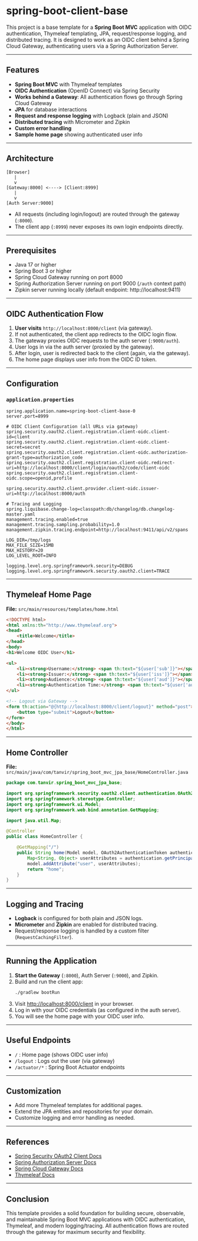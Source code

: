 # spring-boot-client-base

This project is a base template for a **Spring Boot MVC** application with OIDC authentication, Thymeleaf templating, JPA, request/response logging, and distributed tracing. It is designed to work as an OIDC client behind a Spring Cloud Gateway, authenticating users via a Spring Authorization Server.

---

## Features

- **Spring Boot MVC** with Thymeleaf templates
- **OIDC Authentication** (OpenID Connect) via Spring Security
- **Works behind a Gateway**: All authentication flows go through Spring Cloud Gateway
- **JPA** for database interactions
- **Request and response logging** with Logback (plain and JSON)
- **Distributed tracing** with Micrometer and Zipkin
- **Custom error handling**
- **Sample home page** showing authenticated user info

---

## Architecture

```
[Browser]
   |
   v
[Gateway:8000] <----> [Client:8999]
   |
   v
[Auth Server:9000]
```
- All requests (including login/logout) are routed through the gateway (`:8000`).
- The client app (`:8999`) never exposes its own login endpoints directly.

---

## Prerequisites

- Java 17 or higher
- Spring Boot 3 or higher
- Spring Cloud Gateway running on port 8000
- Spring Authorization Server running on port 9000 (`/auth` context path)
- Zipkin server running locally (default endpoint: http://localhost:9411)

---

## OIDC Authentication Flow

1. **User visits** `http://localhost:8000/client` (via gateway).
2. If not authenticated, the client app redirects to the OIDC login flow.
3. The gateway proxies OIDC requests to the auth server (`:9000/auth`).
4. User logs in via the auth server (proxied by the gateway).
5. After login, user is redirected back to the client (again, via the gateway).
6. The home page displays user info from the OIDC ID token.

---

## Configuration

### `application.properties`

```properties
spring.application.name=spring-boot-client-base-0
server.port=8999

# OIDC Client Configuration (all URLs via gateway)
spring.security.oauth2.client.registration.client-oidc.client-id=client
spring.security.oauth2.client.registration.client-oidc.client-secret=secret
spring.security.oauth2.client.registration.client-oidc.authorization-grant-type=authorization_code
spring.security.oauth2.client.registration.client-oidc.redirect-uri=http://localhost:8000/client/login/oauth2/code/client-oidc
spring.security.oauth2.client.registration.client-oidc.scope=openid,profile

spring.security.oauth2.client.provider.client-oidc.issuer-uri=http://localhost:8000/auth

# Tracing and Logging
spring.liquibase.change-log=classpath:db/changelog/db.changelog-master.yaml
management.tracing.enabled=true
management.tracing.sampling.probability=1.0
management.zipkin.tracing.endpoint=http://localhost:9411/api/v2/spans

LOG_DIR=/tmp/logs
MAX_FILE_SIZE=15MB
MAX_HISTORY=20
LOG_LEVEL_ROOT=INFO

logging.level.org.springframework.security=DEBUG
logging.level.org.springframework.security.oauth2.client=TRACE
```

---

## Thymeleaf Home Page

**File:** `src/main/resources/templates/home.html`

```html
<!DOCTYPE html>
<html xmlns:th="http://www.thymeleaf.org">
<head>
    <title>Welcome</title>
</head>
<body>
<h1>Welcome OIDC User</h1>

<ul>
    <li><strong>Username:</strong> <span th:text="${user['sub']}"></span></li>
    <li><strong>Issuer:</strong> <span th:text="${user['iss']}"></span></li>
    <li><strong>Audience:</strong> <span th:text="${user['aud']}"></span></li>
    <li><strong>Authentication Time:</strong> <span th:text="${user['auth_time']}"></span></li>
</ul>

<!-- Logout via Gateway -->
<form th:action="@{http://localhost:8000/client/logout}" method="post">
    <button type="submit">Logout</button>
</form>
</body>
</html>
```

---

## Home Controller

**File:** `src/main/java/com/tanvir/spring_boot_mvc_jpa_base/HomeController.java`

```java
package com.tanvir.spring_boot_mvc_jpa_base;

import org.springframework.security.oauth2.client.authentication.OAuth2AuthenticationToken;
import org.springframework.stereotype.Controller;
import org.springframework.ui.Model;
import org.springframework.web.bind.annotation.GetMapping;

import java.util.Map;

@Controller
public class HomeController {

    @GetMapping("/")
    public String home(Model model, OAuth2AuthenticationToken authentication) {
        Map<String, Object> userAttributes = authentication.getPrincipal().getAttributes();
        model.addAttribute("user", userAttributes);
        return "home";
    }
}
```

---

## Logging and Tracing

- **Logback** is configured for both plain and JSON logs.
- **Micrometer** and **Zipkin** are enabled for distributed tracing.
- Request/response logging is handled by a custom filter (`RequestCachingFilter`).

---

## Running the Application

1. **Start the Gateway** (`:8000`), Auth Server (`:9000`), and Zipkin.
2. Build and run the client app:
    ```bash
    ./gradlew bootRun
    ```
3. Visit [http://localhost:8000/client](http://localhost:8000/client) in your browser.
4. Log in with your OIDC credentials (as configured in the auth server).
5. You will see the home page with your OIDC user info.

---

## Useful Endpoints

- `/` : Home page (shows OIDC user info)
- `/logout` : Logs out the user (via gateway)
- `/actuator/*` : Spring Boot Actuator endpoints

---

## Customization

- Add more Thymeleaf templates for additional pages.
- Extend the JPA entities and repositories for your domain.
- Customize logging and error handling as needed.

---

## References

- [Spring Security OAuth2 Client Docs](https://docs.spring.io/spring-security/reference/servlet/oauth2/client/index.html)
- [Spring Authorization Server Docs](https://docs.spring.io/spring-authorization-server/docs/current/reference/html/)
- [Spring Cloud Gateway Docs](https://docs.spring.io/spring-cloud-gateway/docs/current/reference/html/)
- [Thymeleaf Docs](https://www.thymeleaf.org/documentation.html)

---

## Conclusion

This template provides a solid foundation for building secure, observable, and maintainable Spring Boot MVC applications with OIDC authentication, Thymeleaf, and modern logging/tracing. All authentication flows are routed through the gateway for maximum security and flexibility.